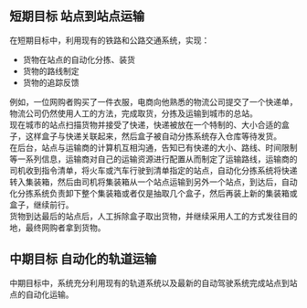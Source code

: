 ## 短期目标 站点到站点运输
在短期目标中，利用现有的铁路和公路交通系统，实现：
* 货物在站点的自动化分拣、装货
* 货物的路线制定
* 货物的追踪反馈

例如，一位网购者购买了一件衣服，电商向他熟悉的物流公司提交了一个快递单，物流公司仍然使用人工的方法，完成取货，分拣及运输到城市的总站。  
现在城市的站点扫描货物并接受了快递，快递被放在一个特制的、大小合适的盒子，这样盒子与快递关联起来，然后盒子被自动分拣系统存入仓库等待发货。    
在后台，站点与运输商的计算机互相沟通，告知已有快递的大小、路线、时间限制等一系列信息，运输商对自己的运输资源进行配置从而制定了运输路线，运输商的司机收到指令清单，将火车或汽车行驶到清单指定的站点，自动化分拣系统将快递转入集装箱，然后由司机将集装箱从一个站点运输到另外一个站点，到达后，自动化分拣系统负责卸下整个集装箱或者仅是抽取几个盒子，然后再装上新的集装箱或盒子，继续前行。  
货物到达最后的站点后，人工拆除盒子取出货物，并继续采用人工的方式发往目的地，最终网购者拿到货物。

## 中期目标 自动化的轨道运输
中期目标中，系统充分利用现有的轨道系统以及最新的自动驾驶系统完成站点到站点的自动化运输。
